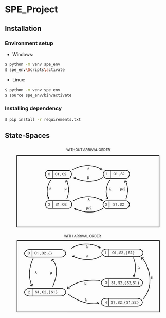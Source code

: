 # SPE_Project

## Installation

### Environment setup

- Windows:

```bash
$ python -m venv spe_env
$ spe_env\Scripts\activate 
```
- Linux:

```bash
$ python -m venv spe_env
$ source spe_env/bin/activate
```

### Installing dependency

```bash
$ pip install -r requirements.txt
```

## State-Spaces

![alt text](/utils/State-Space.jpg)

